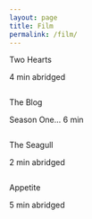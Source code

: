 ```yaml
---
layout: page
title: Film
permalink: /film/
---
```

<div class='two-hearts'>
  <p class='title'> Two Hearts </p>
  <p class='description'> 4 min abridged </p>
  <a href="//fast.wistia.net/embed/iframe/egjyhui9dd?popover=true"
class="wistia-popover[height=360,playerColor=7b796a,width=640]"><img
src="https://embed-ssl.wistia.com/deliveries/83f65f41cde7a2bf1d1599ebb7f39c20bd63550f.jpg?image_play_button=true&image_play_button_color=7b796ae0&image_crop_resized=150x84"
alt="" /></a>
<script charset="ISO-8859-1"
src="//fast.wistia.com/assets/external/popover-v1.js"></script>
</div>

<div class='the-blog'>
  <p class='title'> The Blog </p>
  <p class='description'> Season One... 6 min </p>
  <a href="//fast.wistia.net/embed/iframe/j0g8gncytn?popover=true"
class="wistia-popover[height=360,playerColor=7b796a,width=640]"><img
src="https://embed-ssl.wistia.com/deliveries/d6757a6bc2070fed7212a714d512abed91809eaa.jpg?image_play_button=true&image_play_button_color=7b796ae0&image_crop_resized=150x84"
alt="" /></a>
<script charset="ISO-8859-1"
src="//fast.wistia.com/assets/external/popover-v1.js"></script>
</div>

<div class='seagull'>
  <p class='title'> The Seagull </p>
  <p class='description'> 2 min abridged </p>
  <a href="//fast.wistia.net/embed/iframe/o06z2aph26?popover=true"
class="wistia-popover[height=360,playerColor=7b796a,width=640]"><img
src="https://embed-ssl.wistia.com/deliveries/0f71833cc480a0e4f2f5365eef35f1375c39fe51.jpg?image_play_button=true&image_play_button_color=7b796ae0&image_crop_resized=150x84"
alt="" /></a>
<script charset="ISO-8859-1"
src="//fast.wistia.com/assets/external/popover-v1.js"></script>
</div>

<div class='appetite'>
  <p class='title'> Appetite </p>
  <p class='description'> 5 min abridged </p>
  <script charset="ISO-8859-1"
src="//fast.wistia.com/assets/external/popover-v1.js"></script>
  <a href="//fast.wistia.net/embed/iframe/rp5ugtkc3e?popover=true"
  class="wistia-popover[height=360,playerColor=7b796a,width=640]"><img
  src="https://embed-ssl.wistia.com/deliveries/9dd3b6b07be673d2be9f874d5a5052a3cd73b291.jpg?image_play_button=true&image_play_button_color=7b796ae0&image_crop_resized=150x84"
  alt="" /></a>
  <script charset="ISO-8859-1"
src="//fast.wistia.com/assets/external/popover-v1.js"></script>
</div>
